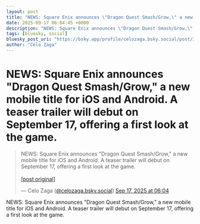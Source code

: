 ```yaml
---
layout: post
title: "NEWS: Square Enix announces \"Dragon Quest Smash/Grow,\" a new mobile title for iOS and Android. A teaser trailer will debut on September 17, offering a first look at the game."
date: 2025-09-17 06:04:45 +0000
description: "NEWS: Square Enix announces \"Dragon Quest Smash/Grow,\" a new mobile title for iOS and Android. A teaser trailer will debut on September 17, offering a..."
tags: [bluesky, social]
bluesky_post_uri: "https://bsky.app/profile/celozaga.bsky.social/post/3lyz63pmqed2v"
author: "Celo Zaga"
---
```


<h1 class="bluesky-post-title">NEWS: Square Enix announces "Dragon Quest Smash/Grow," a new mobile title for iOS and Android. A teaser trailer will debut on September 17, offering a first look at the game.</h1>


<blockquote class="bluesky-embed" data-bluesky-uri="at://did:plc:lmh6rennptq77inaztnovw4b/app.bsky.feed.post/3lyz63pmqed2v" data-bluesky-embed-color-mode="system">
<p lang="">NEWS: Square Enix announces "Dragon Quest Smash/Grow," a new mobile title for iOS and Android. A teaser trailer will debut on September 17, offering a first look at the game.<br><br><a href="https://bsky.app/profile/celozaga.bsky.social/post/3lyz63pmqed2v">[post original]</a></p>
&mdash; Celo Zaga (<a href="https://bsky.app/profile/did:plc:lmh6rennptq77inaztnovw4b">@celozaga.bsky.social</a>) <a href="https://bsky.app/profile/celozaga.bsky.social/post/3lyz63pmqed2v">Sep 17, 2025 at 06:04</a>
</blockquote>
<script async src="https://embed.bsky.app/static/embed.js" charset="utf-8"></script>


<p class="bluesky-post-description">NEWS: Square Enix announces "Dragon Quest Smash/Grow," a new mobile title for iOS and Android. A teaser trailer will debut on September 17, offering a first look at the game.</p>
